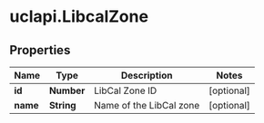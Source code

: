 # uclapi.LibcalZone

## Properties

Name | Type | Description | Notes
------------ | ------------- | ------------- | -------------
**id** | **Number** | LibCal Zone ID | [optional] 
**name** | **String** | Name of the LibCal zone | [optional] 


